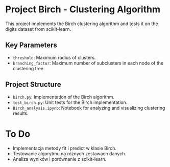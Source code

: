 # Project Birch - Clustering Algorithm

This project implements the Birch clustering algorithm and tests it on the digits dataset from scikit-learn.

## Key Parameters
- `threshold`: Maximum radius of clusters.
- `branching_factor`: Maximum number of subclusters in each node of the clustering tree.

## Project Structure
- `birch.py`: Implementation of the Birch algorithm.
- `test_birch.py`: Unit tests for the Birch implementation.
- `Birch_analysis.ipynb`: Notebook for analyzing and visualizing clustering results.


# To Do
- Implementacja metody fit i predict w klasie Birch.
- Testowanie algorytmu na różnych zestawach danych.
- Analiza wyników i porównanie z scikit-learn.
